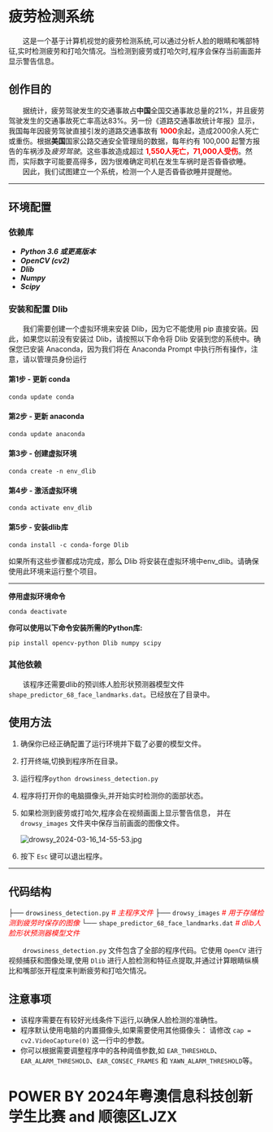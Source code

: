 # 疲劳检测系统

　　这是一个基于计算机视觉的疲劳检测系统,可以通过分析人脸的眼睛和嘴部特征,实时检测疲劳和打哈欠情况。当检测到疲劳或打哈欠时,程序会保存当前画面并显示警告信息。

## 创作目的

　　据统计，疲劳驾驶发生的交通事故占**中国**全国交通事故总量的21%，并且疲劳驾驶发生的交通事故死亡率高达83%。另一份《道路交通事故统计年报》显示，我国每年因疲劳驾驶直接引发的道路交通事故有<font color = 'red'> **1000**</font>余起，造成2000余人死亡或重伤。根据**美国**国家公路交通安全管理局的数据，每年约有 100,000 起警方报告的车祸涉及*疲劳驾驶*。这些事故造成超过<font color = 'red'> **1,550人死亡，71,000人受伤**</font>。然而，实际数字可能要高得多，因为很难确定司机在发生车祸时是否昏昏欲睡。
　　因此，我们试图建立一个系统，检测一个人是否昏昏欲睡并提醒他。

___

## 环境配置

### 依赖库

- ***Python 3.6 或更高版本***
- ***OpenCV (cv2)***
- ***Dlib***
- ***Numpy***
- ***Scipy***

### 安装和配置 Dlib

　　我们需要创建一个虚拟环境来安装 Dlib，因为它不能使用 pip 直接安装。因此，如果您以前没有安装过 Dlib，请按照以下命令将 Dlib 安装到您的系统中。确保您已安装 Anaconda，因为我们将在 Anaconda Prompt 中执行所有操作，注意，请以管理员身份运行

#### 第1步 - 更新 conda

```bash
conda update conda
```

#### 第2步 - 更新 anaconda

```bash
conda update anaconda 
```

#### 第3步 - 创建虚拟环境

```
conda create -n env_dlib 
```

#### 第4步 - 激活虚拟环境

```
conda activate env_dlib
```

#### 第5步 - 安装dlib库

```
conda install -c conda-forge Dlib 
```

如果所有这些步骤都成功完成，那么 Dlib 将安装在虚拟环境中env_dlib。请确保使用此环境来运行整个项目。

___

**停用虚拟环境命令**

```
conda deactivate 
```

**你可以使用以下命令安装所需的Python库:**

```
pip install opencv-python Dlib numpy scipy
```

### 其他依赖

　　该程序还需要dlib的预训练人脸形状预测器模型文件 `shape_predictor_68_face_landmarks.dat`。已经放在了目录中。



## 使用方法

1. 确保你已经正确配置了运行环境并下载了必要的模型文件。

2. 打开终端,切换到程序所在目录。

3. 运行程序`python drowsiness_detection.py`

4. 程序将打开你的电脑摄像头,并开始实时检测你的面部状态。

5. 如果检测到疲劳或打哈欠,程序会在视频画面上显示警告信息，
   并在 `drowsy_images` 文件夹中保存当前画面的图像文件。
   
   ![drowsy_2024-03-16_14-55-53.jpg](drowsy_2024-03-16_14-55-53.jpg)

6. 按下 `Esc` 键可以退出程序。

___

## 代码结构

├── `drowsiness_detection.py`                               <font color=red>*# 主程序文件*</font>
├── `drowsy_images`                                                    <font color=red>*# 用于存储检测到疲劳时保存的图像*</font>
└── `shape_predictor_68_face_landmarks.dat`  <font color=red>*# dlib人脸形状预测器模型文件*</font>

　　`drowsiness_detection.py` 文件包含了全部的程序代码。它使用 `OpenCV` 进行视频捕获和图像处理,使用 `Dlib` 进行人脸检测和特征点提取,并通过计算眼睛纵横比和嘴部张开程度来判断疲劳和打哈欠情况。

## 注意事项

- 该程序需要在有较好光线条件下运行,以确保人脸检测的准确性。
- 程序默认使用电脑的内置摄像头,如果需要使用其他摄像头：
  请修改 `cap = cv2.VideoCapture(0)` 这一行中的参数。
- 你可以根据需要调整程序中的各种阈值参数,如 `EAR_THRESHOLD`、`EAR_ALARM_THRESHOLD`、`EAR_CONSEC_FRAMES` 和 `YAWN_ALARM_THRESHOLD`等。

# POWER BY 2024年粤澳信息科技创新学生比赛 and 顺德区LJZX
